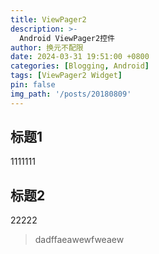 ```yaml
---
title: ViewPager2
description: >-
  Android ViewPager2控件
author: 换元不配限
date: 2024-03-31 19:51:00 +0800
categories: [Blogging, Android]
tags: [ViewPager2 Widget]
pin: false
img_path: '/posts/20180809'
---
```


## 标题1
1111111

## 标题2
22222

> dadffaeawewfweaew